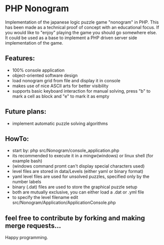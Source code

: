 # PHP Nonogram

Implementation of the japanese logic puzzle game "nonogram" in PHP.
This has been made as a technical proof of concept with an educational focus. If you would like to "enjoy" playing the game you should go somewhere else.
It could be used as a base to implement a PHP driven server side implementation of the game.

## Features:
- 100% console application
- object-oriented software design
- load nonogram grid from file and display it in console
- makes use of nice ASCII arts for better visibility
- supports basic keyboard interaction for manual solving, press "b" to mark a cell as block and "e" to mark it as empty
 
## Future plans:
- implement automatic puzzle solving algorithms

## HowTo:
- start by: php src/Nonogram/console_application.php
- its recommended to execute it in a mingw(windows) or linux shell (for example bash)
- (windows command promt can't display special characters used)
- level files are stored in data/Levels (either yaml or binary format)
- yaml level files are used for unsolved puzzles, specified only by the number labels
- binary (.dat) files are used to store the graphical puzzle setup
- both are mutually exclusive, you can either load a .dat or .yml file
- to specify the level filename edit src/Nonogram/Application/ApplicationConsole.php

## feel free to contribute by forking and making merge requests...

Happy programming.